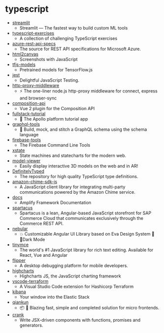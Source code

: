 # typescript
- [streamlit](https://github.com/streamlit/streamlit)
  - Streamlit — The fastest way to build custom ML tools
- [typescript-exercises](https://github.com/mdevils/typescript-exercises)
  - A collection of challenging TypeScript exercises
- [azure-rest-api-specs](https://github.com/Azure/azure-rest-api-specs)
  - The source for REST API specifications for Microsoft Azure.
- [html2canvas](https://github.com/niklasvh/html2canvas)
  - Screenshots with JavaScript
- [tfjs-models](https://github.com/tensorflow/tfjs-models)
  - Pretrained models for TensorFlow.js
- [jest](https://github.com/facebook/jest)
  - Delightful JavaScript Testing.
- [http-proxy-middleware](https://github.com/chimurai/http-proxy-middleware)
  - ⚡ The one-liner node.js http-proxy middleware for connect, express and browser-sync
- [composition-api](https://github.com/vuejs/composition-api)
  - Vue 2 plugin for the Composition API
- [fullstack-tutorial](https://github.com/apollographql/fullstack-tutorial)
  - 🚀 The Apollo platform tutorial app
- [graphql-tools](https://github.com/ardatan/graphql-tools)
  - 🔧 Build, mock, and stitch a GraphQL schema using the schema language
- [firebase-tools](https://github.com/firebase/firebase-tools)
  - The Firebase Command Line Tools
- [xstate](https://github.com/davidkpiano/xstate)
  - State machines and statecharts for the modern web.
- [model-viewer](https://github.com/google/model-viewer)
  - Easily display interactive 3D models on the web and in AR!
- [DefinitelyTyped](https://github.com/DefinitelyTyped/DefinitelyTyped)
  - The repository for high quality TypeScript type definitions.
- [amazon-chime-sdk-js](https://github.com/aws/amazon-chime-sdk-js)
  - A JavaScript client library for integrating multi-party communications powered by the Amazon Chime service.
- [docs](https://github.com/aws-amplify/docs)
  - Amplify Framework Documentation
- [spartacus](https://github.com/SAP/spartacus)
  - Spartacus is a lean, Angular-based JavaScript storefront for SAP Commerce Cloud that communicates exclusively through the Commerce REST API.
- [nebular](https://github.com/akveo/nebular)
  - 💥 Customizable Angular UI Library based on Eva Design System 🌚✨Dark Mode
- [tinymce](https://github.com/tinymce/tinymce)
  - The world's #1 JavaScript library for rich text editing. Available for React, Vue and Angular
- [flipper](https://github.com/facebook/flipper)
  - A desktop debugging platform for mobile developers.
- [highcharts](https://github.com/highcharts/highcharts)
  - Highcharts JS, the JavaScript charting framework
- [vscode-terraform](https://github.com/hashicorp/vscode-terraform)
  - A Visual Studio Code extension for Hashicorp Terraform
- [kibana](https://github.com/elastic/kibana)
  - Your window into the Elastic Stack
- [qiankun](https://github.com/umijs/qiankun)
  - 📦 🚀 Blazing fast, simple and completed solution for micro frontends.
- [crank](https://github.com/bikeshaving/crank)
  - Write JSX-driven components with functions, promises and generators.
